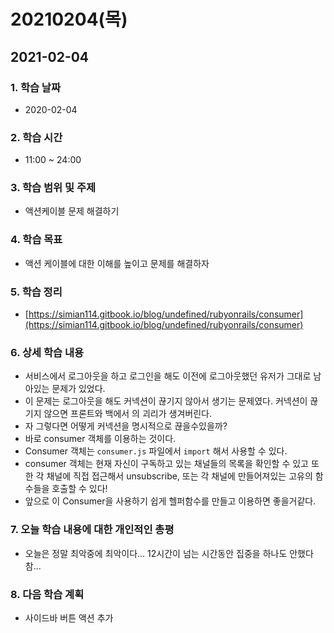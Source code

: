 # 20210204\(목\)

## 2021-02-04

### 1. 학습 날짜

* 2020-02-04

### 2. 학습 시간

* 11:00 ~ 24:00

### 3. 학습 범위 및 주제

* 액션케이블 문제 해결하기

### 4. 학습 목표

* 액션 케이블에 대한 이해를 높이고 문제를 해결하자

### 5. 학습 정리

* [https://simian114.gitbook.io/blog/undefined/rubyonrails/consumer](https://simian114.gitbook.io/blog/undefined/rubyonrails/consumer)

### 6. 상세 학습 내용

* 서비스에서 로그아웃을 하고 로그인을 해도 이전에 로그아웃했던 유저가 그대로 남아있는 문제가 있었다.
* 이 문제는 로그아웃을 해도 커넥션이 끊기지 않아서 생기는 문제였다. 커넥션이 끊기지 않으면 프론트와 백에서 의 괴리가 생겨버린다.
* 자 그렇다면 어떻게 커넥션을 명시적으로 끊을수있을까?
* 바로 consumer 객체를 이용하는 것이다.
* Consumer 객체는 `consumer.js` 파일에서 `import` 해서 사용할 수 있다.
* consumer 객체는 현재 자신이 구독하고 있는 채널들의 목록을 확인할 수 있고 또한 각 채널에 직접 접근해서 unsubscribe, 또는 각 채널에 만들어져있는 고유의 함수들을 호출할 수 있다!
* 앞으로 이 Consumer을 사용하기 쉽게 헬퍼함수를 만들고 이용하면 좋을거같다.

### 7. 오늘 학습 내용에 대한 개인적인 총평

* 오늘은 정말 최악중에 최악이다... 12시간이 넘는 시간동안 집중을 하나도 안했다 참...

### 8. 다음 학습 계획

* 사이드바 버튼 액션 추가

